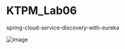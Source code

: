 # KTPM_Lab06
spring-cloud-service-discovery-with-eureka

![image](https://github.com/yw07761/KTPM_Lab06/assets/89188722/e6c9502c-e9d1-49bc-b224-a1d9c1997c97)
